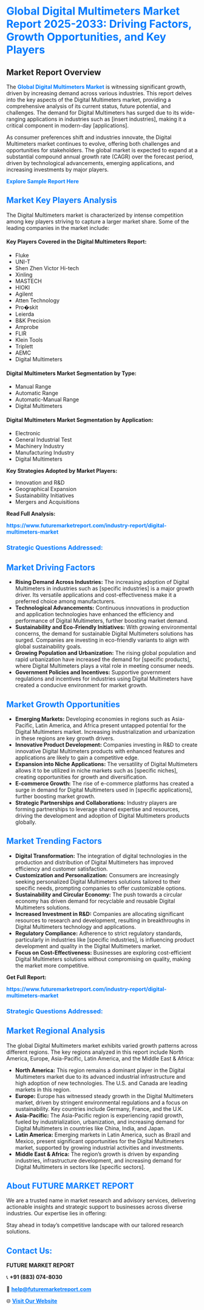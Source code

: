 <h1 style="color: #007BFF;">Global Digital Multimeters Market Report 2025-2033: Driving Factors, Growth Opportunities, and Key Players</h1>

<section id="overview">
<h2>Market Report Overview</h2>
<p>The <a href="https://www.futuremarketreport.com/industry-report/digital-multimeters-market" style="color: #007BFF; text-decoration: none;"><strong>Global Digital Multimeters Market</strong></a> is witnessing significant growth, driven by increasing demand across various industries. This report delves into the key aspects of the Digital Multimeters market, providing a comprehensive analysis of its current status, future potential, and challenges. The demand for Digital Multimeters has surged due to its wide-ranging applications in industries such as [insert industries], making it a critical component in modern-day [applications].</p>
<p>As consumer preferences shift and industries innovate, the Digital Multimeters market continues to evolve, offering both challenges and opportunities for stakeholders. The global market is expected to expand at a substantial compound annual growth rate (CAGR) over the forecast period, driven by technological advancements, emerging applications, and increasing investments by major players.</p>
</section>

<section id="overview">
<p><a href="https://www.futuremarketreport.com/request-sample/reportId=99791" style="color: #007BFF; text-decoration: none;"><strong>Explore Sample Report Here</strong></a></p>
</section>

<section id="key-players">
<h2 style="color: #007BFF;">Market Key Players Analysis</h2>
<p>The Digital Multimeters market is characterized by intense competition among key players striving to capture a larger market share. Some of the leading companies in the market include:</p>
<h4>Key Players Covered in the Digital Multimeters Report:</h4>
<ul><li>Fluke</li><li>UNI-T</li><li>Shen Zhen Victor Hi-tech</li><li>Xinling</li><li>MASTECH</li><li>HIOKI</li><li>Agilent</li><li>Atten Technology</li><li>Pro�skit</li><li>Leierda</li><li>B&amp;K Precision</li><li>Amprobe</li><li>FLIR</li><li>Klein Tools</li><li>Triplett</li><li>AEMC</li><li>Digital Multimeters</li></ul>
<h4>Digital Multimeters Market Segmentation by Type:</h4>
<ul><li>Manual Range</li><li>Automatic Range</li><li>Automatic-Manual Range</li><li>Digital Multimeters</li></ul>

<h4>Digital Multimeters Market Segmentation by Application:</h4>
<ul><li>Electronic</li><li>General Industrial Test</li><li>Machinery Industry</li><li>Manufacturing Industry</li><li>Digital Multimeters</li></ul>
<p><strong>Key Strategies Adopted by Market Players:</strong></p>
<ul>
<li>Innovation and R&D</li>
<li>Geographical Expansion</li>
<li>Sustainability Initiatives</li>
<li>Mergers and Acquisitions</li>
</ul>
</section>

<section>
<p><strong>Read Full Analysis: </strong></p><a href="https://www.futuremarketreport.com/industry-report/digital-multimeters-market" style="color: #007BFF; text-decoration: none;"><strong>https://www.futuremarketreport.com/industry-report/digital-multimeters-market</strong></a>
<h3 style="color: #007BFF;">Strategic Questions Addressed:</h3>
</section>

<section id="driving-factors">
<h2 style="color: #007BFF;">Market Driving Factors</h2>
<ul>
<li><strong>Rising Demand Across Industries:</strong> The increasing adoption of Digital Multimeters in industries such as [specific industries] is a major growth driver. Its versatile applications and cost-effectiveness make it a preferred choice among manufacturers.</li>
<li><strong>Technological Advancements:</strong> Continuous innovations in production and application technologies have enhanced the efficiency and performance of Digital Multimeters, further boosting market demand.</li>
<li><strong>Sustainability and Eco-Friendly Initiatives:</strong> With growing environmental concerns, the demand for sustainable Digital Multimeters solutions has surged. Companies are investing in eco-friendly variants to align with global sustainability goals.</li>
<li><strong>Growing Population and Urbanization:</strong> The rising global population and rapid urbanization have increased the demand for [specific products], where Digital Multimeters plays a vital role in meeting consumer needs.</li>
<li><strong>Government Policies and Incentives:</strong> Supportive government regulations and incentives for industries using Digital Multimeters have created a conducive environment for market growth.</li>
</ul>
</section>

<section id="growth-opportunities">
<h2 style="color: #007BFF;">Market Growth Opportunities</h2>
<ul>
<li><strong>Emerging Markets:</strong> Developing economies in regions such as Asia-Pacific, Latin America, and Africa present untapped potential for the Digital Multimeters market. Increasing industrialization and urbanization in these regions are key growth drivers.</li>
<li><strong>Innovative Product Development:</strong> Companies investing in R&D to create innovative Digital Multimeters products with enhanced features and applications are likely to gain a competitive edge.</li>
<li><strong>Expansion into Niche Applications:</strong> The versatility of Digital Multimeters allows it to be utilized in niche markets such as [specific niches], creating opportunities for growth and diversification.</li>
<li><strong>E-commerce Growth:</strong> The rise of e-commerce platforms has created a surge in demand for Digital Multimeters used in [specific applications], further boosting market growth.</li>
<li><strong>Strategic Partnerships and Collaborations:</strong> Industry players are forming partnerships to leverage shared expertise and resources, driving the development and adoption of Digital Multimeters products globally.</li>
</ul>
</section>

<section id="trending-factors">
<h2 style="color: #007BFF;">Market Trending Factors</h2>
<ul>
<li><strong>Digital Transformation:</strong> The integration of digital technologies in the production and distribution of Digital Multimeters has improved efficiency and customer satisfaction.</li>
<li><strong>Customization and Personalization:</strong> Consumers are increasingly seeking personalized Digital Multimeters solutions tailored to their specific needs, prompting companies to offer customizable options.</li>
<li><strong>Sustainability and Circular Economy:</strong> The push towards a circular economy has driven demand for recyclable and reusable Digital Multimeters solutions.</li>
<li><strong>Increased Investment in R&D:</strong> Companies are allocating significant resources to research and development, resulting in breakthroughs in Digital Multimeters technology and applications.</li>
<li><strong>Regulatory Compliance:</strong> Adherence to strict regulatory standards, particularly in industries like [specific industries], is influencing product development and quality in the Digital Multimeters market.</li>
<li><strong>Focus on Cost-Effectiveness:</strong> Businesses are exploring cost-efficient Digital Multimeters solutions without compromising on quality, making the market more competitive.</li>
</ul>
</section>

<section>
<p><strong>Get Full Report: </strong></p><a href="https://www.futuremarketreport.com/industry-report/digital-multimeters-market" style="color: #007BFF; text-decoration: none;"><strong>https://www.futuremarketreport.com/industry-report/digital-multimeters-market</strong></a>
<h3 style="color: #007BFF;">Strategic Questions Addressed:</h3>
</section>


<section id="regional-analysis">
<h2 style="color: #007BFF;">Market Regional Analysis</h2>
<p>The global Digital Multimeters market exhibits varied growth patterns across different regions. The key regions analyzed in this report include North America, Europe, Asia-Pacific, Latin America, and the Middle East & Africa:</p>
<ul>
<li><strong>North America:</strong> This region remains a dominant player in the Digital Multimeters market due to its advanced industrial infrastructure and high adoption of new technologies. The U.S. and Canada are leading markets in this region.</li>
<li><strong>Europe:</strong> Europe has witnessed steady growth in the Digital Multimeters market, driven by stringent environmental regulations and a focus on sustainability. Key countries include Germany, France, and the U.K.</li>
<li><strong>Asia-Pacific:</strong> The Asia-Pacific region is experiencing rapid growth, fueled by industrialization, urbanization, and increasing demand for Digital Multimeters in countries like China, India, and Japan.</li>
<li><strong>Latin America:</strong> Emerging markets in Latin America, such as Brazil and Mexico, present significant opportunities for the Digital Multimeters market, supported by growing industrial activities and investments.</li>
<li><strong>Middle East & Africa:</strong> The region’s growth is driven by expanding industries, infrastructure development, and increasing demand for Digital Multimeters in sectors like [specific sectors].</li>
</ul>
</section>

<footer>
<h2 style="color: #007BFF;">About FUTURE MARKET REPORT</h2>
<p>We are a trusted name in market research and advisory services, delivering actionable insights and strategic support to businesses across diverse industries. Our expertise lies in offering:</p>

<p>Stay ahead in today’s competitive landscape with our tailored research solutions.</p>

<h2 style="color: #007BFF;">Contact Us:</h2>
<p><strong>FUTURE MARKET REPORT</strong></p>
<p>📞 <strong>+91 (883) 074-8030</strong></p>
<p>📧 <strong><a href="mailto:help@futuremarketreport.com" style="color: #007BFF;">help@futuremarketreport.com</a></strong></p>
<p>🌐 <strong><a href="https://www.futuremarketreport.com/" style="color: #007BFF;">Visit Our Website</a></strong></p>
</footer>